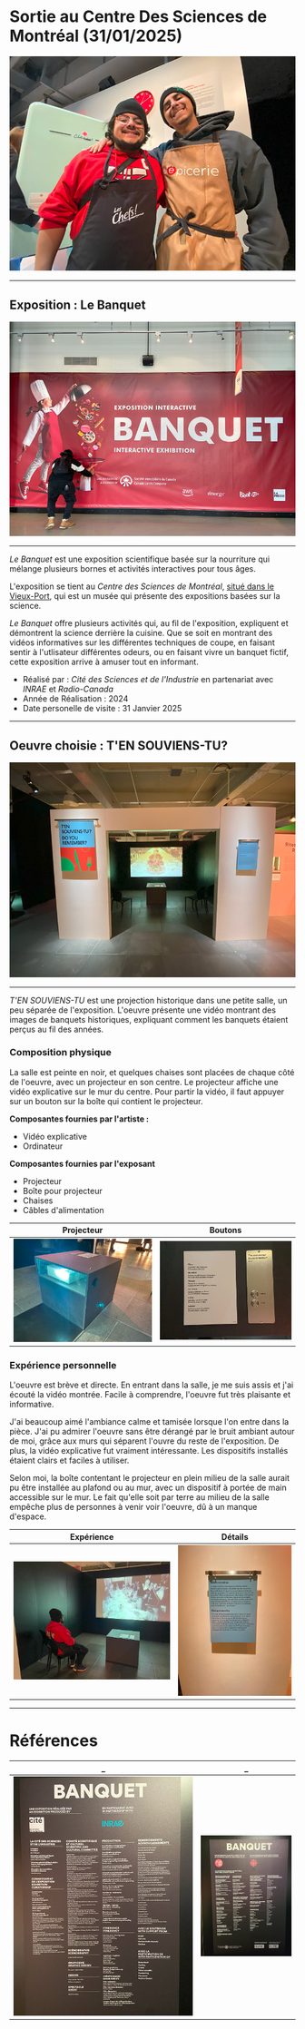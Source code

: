 # Sortie au Centre Des Sciences de Montréal (31/01/2025)

<p align="center">
  <img src="images/image_titre.jpg" alt="img titre">  
</p>

---
## Exposition : Le Banquet

<p align="center">
  <img src="images/exposition_ensemble.jpg" alt="Expo ensemble">  
</p>

---
*Le Banquet* est une exposition scientifique basée sur la nourriture qui mélange plusieurs bornes et activités interactives pour tous âges. 

L'exposition se tient au *Centre des Sciences de Montréal*, [situé dans le Vieux-Port](https://www.montrealsciencecentre.com/visitor-info), qui est un musée qui présente des expositions basées sur la science.

*Le Banquet* offre plusieurs activités qui, au fil de l'exposition, expliquent et démontrent la science derrière la cuisine. Que se soit en montrant des vidéos informatives sur les différentes techniques de coupe, en faisant sentir à l'utlisateur différentes odeurs, ou en faisant vivre un banquet fictif, cette exposition arrive à amuser tout en informant. 

- Réalisé par : *Cité des Sciences et de l'Industrie* en partenariat avec *INRAE* et *Radio-Canada*
- Année de Réalisation : 2024
- Date personelle de visite : 31 Janvier 2025

---
## Oeuvre choisie : T'EN SOUVIENS-TU?

<p align="center">
  <img src="images/oeuvre_ensemble.jpg" alt="Oeuvre ensemble">  
</p>

---
*T'EN SOUVIENS-TU* est une projection historique dans une petite salle, un peu séparée de l'exposition. L'oeuvre présente une vidéo montrant des images de banquets historiques, expliquant comment les banquets étaient perçus au fil des années.

### Composition physique
La salle est peinte en noir, et quelques chaises sont placées de chaque côté de l'oeuvre, avec un projecteur en son centre. Le projecteur affiche une vidéo explicative sur le mur du centre. Pour partir la vidéo, il faut appuyer sur un bouton sur la boîte qui contient le projecteur.

**Composantes fournies par l'artiste :**
- Vidéo explicative
- Ordinateur

**Composantes fournies par l'exposant**
- Projecteur
- Boîte pour projecteur
- Chaises
- Câbles d'alimentation



Projecteur | Boutons
:-------------------------:|:-------------------------:
![projecteur](images/oeuvre_projecteur.jpg)|![boutons](images/oeuvre_boutons.jpg)

### Expérience personnelle
L'oeuvre est brève et directe. En entrant dans la salle, je me suis assis et j'ai écouté la vidéo montrée. Facile à comprendre, l'oeuvre fut très plaisante et informative.

J'ai beaucoup aimé l'ambiance calme et tamisée lorsque l'on entre dans la pièce. J'ai pu admirer l'oeuvre sans être dérangé par le bruit ambiant autour de moi, grâce aux murs qui séparent l'ouvre du reste de l'exposition. De plus, la vidéo explicative fut vraiment intéressante. Les dispositifs installés étaient clairs et faciles à utiliser. 

Selon moi, la boîte contentant le projecteur en plein milieu de la salle aurait pu être installée au plafond ou au mur, avec un dispositif à portée de main accessible sur le mur. Le fait qu'elle soit par terre au milieu de la salle empêche plus de personnes à venir voir l'oeuvre, dû à un manque d'espace. 

Expérience | Détails
:-------------------------:|:-------------------------:
![interaction](images/oeuvre_interaction.jpg)|![details](images/oeuvre_details.jpg)

---
# Références
_ | _
:-------------------------:|:-------------------------:
<img src="images/references_01.jpg" alt="drawing" max-width="350"/> | ![reference_02](images/references_02.jpg)
